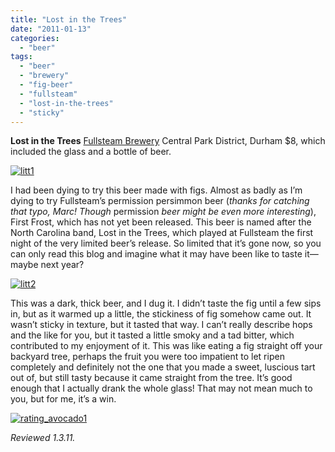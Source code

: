 ```yaml
---
title: "Lost in the Trees"
date: "2011-01-13"
categories: 
  - "beer"
tags: 
  - "beer"
  - "brewery"
  - "fig-beer"
  - "fullsteam"
  - "lost-in-the-trees"
  - "sticky"
---
```


**Lost in the Trees** [Fullsteam Brewery](http://www.fullsteam.ag/) Central Park District, Durham $8, which included the glass and a bottle of beer.

[![](http://s3.amazonaws.com/thegourmez-wpmedia/2011/01/litt1.jpg "litt1")](http://s3.amazonaws.com/thegourmez-wpmedia/2011/01/litt1.jpg)

I had been dying to try this beer made with figs. Almost as badly as I’m dying to try Fullsteam’s permission persimmon beer (_thanks for catching that typo, Marc! Though_ permission _beer might be even more interesting_), First Frost, which has not yet been released. This beer is named after the North Carolina band, Lost in the Trees, which played at Fullsteam the first night of the very limited beer’s release. So limited that it’s gone now, so you can only read this blog and imagine what it may have been like to taste it—maybe next year?

[![](http://s3.amazonaws.com/thegourmez-wpmedia/2011/01/litt2.jpg "litt2")](http://s3.amazonaws.com/thegourmez-wpmedia/2011/01/litt2.jpg)

This was a dark, thick beer, and I dug it. I didn’t taste the fig until a few sips in, but as it warmed up a little, the stickiness of fig somehow came out. It wasn’t sticky in texture, but it tasted that way. I can’t really describe hops and the like for you, but it tasted a little smoky and a tad bitter, which contributed to my enjoyment of it. This was like eating a fig straight off your backyard tree, perhaps the fruit you were too impatient to let ripen completely and definitely not the one that you made a sweet, luscious tart out of, but still tasty because it came straight from the tree. It’s good enough that I actually drank the whole glass! That may not mean much to you, but for me, it’s a win.

[![](http://s3.amazonaws.com/thegourmez-wpmedia/2009/02/rating_avocado1.gif "rating_avocado1")](http://s3.amazonaws.com/thegourmez-wpmedia/2009/02/rating_avocado1.gif)

_Reviewed 1.3.11._
